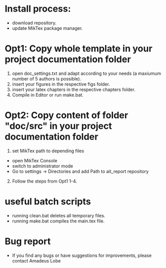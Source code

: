 # Install process:
 - download repository.
 - update MikTex package manager.

# Opt1: Copy whole template in your project documentation folder
 1. open doc_settings.txt and adapt according to your needs (a maxiumum number of 5 authors is possible). 
 2. insert your figures in the respective figs folder. 
 3. insert your latex chapters in the respective chapters folder.
 4. Compile in Editor or run make.bat. 

# Opt2: Copy content of folder "doc/src" in your project documentation folder   
1. set MikTex path to depending files
 - open MikTex Console
 - switch to administrator mode
 - Go to settings -> Directories and add Path to ait_report repository
2. Follow the steps from Opt1 1-4. 


 # useful batch scripts
 - running clean.bat deletes all temporary files. 
 - running make.bat compiles the main.tex file. 

# Bug report
 - If you find any bugs or have suggestions for improvements, please contact Amadeus Lobe
